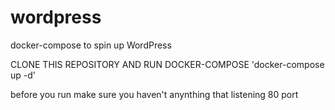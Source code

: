 # wordpress

docker-compose to spin up WordPress

CLONE THIS REPOSITORY AND RUN DOCKER-COMPOSE 'docker-compose up -d'

before you run make sure you haven't anynthing that listening 80 port
